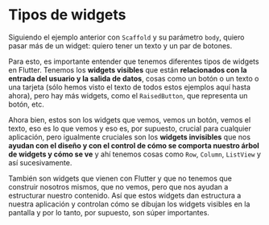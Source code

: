 # Tipos de widgets

Siguiendo el ejemplo anterior con `Scaffold` y su parámetro `body`, quiero pasar más de un widget: quiero tener un texto y un par de botones. 

Para esto, es importante entender que tenemos diferentes tipos de widgets en Flutter. Tenemos los **widgets visibles** que están **relacionados con la entrada del usuario y la salida de datos**, cosas como un botón o un texto o una tarjeta (sólo hemos visto el texto de todos estos ejemplos aquí hasta ahora), pero hay más widgets, como el `RaisedButton`, que representa un botón, etc.

Ahora bien, estos son los widgets que vemos, vemos un botón, vemos el texto, eso es lo que vemos y eso es, por supuesto, crucial para cualquier aplicación, pero igualmente cruciales son los **widgets invisibles** que nos **ayudan con el diseño y con el control de cómo se comporta nuestro árbol de widgets y cómo se ve** y ahí tenemos cosas como `Row`, `Column`, `ListView` y así sucesivamente. 

También son widgets que vienen con Flutter y que no tenemos que construir nosotros mismos, que no vemos, pero que nos ayudan a estructurar nuestro contenido. Así que estos widgets dan estructura a nuestra aplicación y controlan cómo se dibujan los widgets visibles en la pantalla y por lo tanto, por supuesto, son súper importantes.